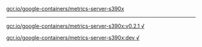 [gcr.io/google-containers/metrics-server-s390x](https://hub.docker.com/r/anjia0532/metrics-server-s390x/tags/) 

----
[gcr.io/google-containers/metrics-server-s390x:v0.2.1 √](https://hub.docker.com/r/anjia0532/google-containers.metrics-server-s390x/tags/)

[gcr.io/google-containers/metrics-server-s390x:dev √](https://hub.docker.com/r/anjia0532/google-containers.metrics-server-s390x/tags/)

